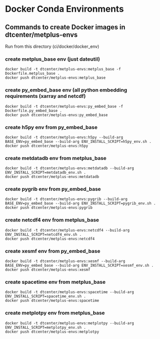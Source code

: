 # Docker Conda Environments

## Commands to create Docker images in dtcenter/metplus-envs

Run from this directory (ci/docker/docker_env)

### create metplus_base env (just dateutil)
```
docker build -t dtcenter/metplus-envs:metplus_base -f Dockerfile.metplus_base .
docker push dtcenter/metplus-envs:metplus_base
```

### create py_embed_base env (all python embedding requirements (xarray and netcdf)
```
docker build -t dtcenter/metplus-envs:py_embed_base -f Dockerfile.py_embed_base .
docker push dtcenter/metplus-envs:py_embed_base
```

### create h5py env from py_embed_base
```
docker build -t dtcenter/metplus-envs:h5py --build-arg BASE_ENV=py_embed_base --build-arg ENV_INSTALL_SCRIPT=h5py_env.sh .
docker push dtcenter/metplus-envs:h5py
```

### create metdatadb env from metplus_base
```
docker build -t dtcenter/metplus-envs:metdatadb --build-arg ENV_INSTALL_SCRIPT=metdatadb_env.sh .
docker push dtcenter/metplus-envs:metdatadb
```

### create pygrib env from py_embed_base
```
docker build -t dtcenter/metplus-envs:pygrib --build-arg BASE_ENV=py_embed_base --build-arg ENV_INSTALL_SCRIPT=pygrib_env.sh .
docker push dtcenter/metplus-envs:pygrib
```

### create netcdf4 env from metplus_base
```
docker build -t dtcenter/metplus-envs:netcdf4 --build-arg ENV_INSTALL_SCRIPT=netcdf4_env.sh .
docker push dtcenter/metplus-envs:netcdf4
```

### create xesmf env from py_embed_base
```
docker build -t dtcenter/metplus-envs:xesmf --build-arg BASE_ENV=py_embed_base --build-arg ENV_INSTALL_SCRIPT=xesmf_env.sh .
docker push dtcenter/metplus-envs:xesmf
```

### create spacetime env from metplus_base
```
docker build -t dtcenter/metplus-envs:spacetime --build-arg ENV_INSTALL_SCRIPT=spacetime_env.sh .
docker push dtcenter/metplus-envs:spacetime
```

### create metplotpy env from metplus_base
```
docker build -t dtcenter/metplus-envs:metplotpy --build-arg ENV_INSTALL_SCRIPT=metplotpy_env.sh .
docker push dtcenter/metplus-envs:metplotpy
```
